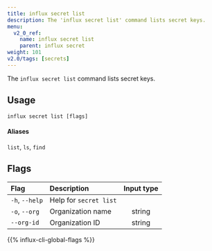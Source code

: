 ```yaml
---
title: influx secret list
description: The 'influx secret list' command lists secret keys.
menu:
  v2_0_ref:
    name: influx secret list
    parent: influx secret
weight: 101
v2.0/tags: [secrets]
---
```


The `influx secret list` command lists secret keys.

## Usage
```
influx secret list [flags]
```

#### Aliases
`list`, `ls`, `find`

## Flags
| Flag           | Description            | Input type |
|:----           |:-----------            |:----------:|
| `-h`, `--help` | Help for `secret list` |            |
| `-o`, `--org`  | Organization name      | string     |
| `--org-id`     | Organization ID        | string     |

{{% influx-cli-global-flags %}}
